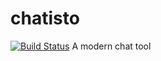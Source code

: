 # chatisto
[![Build Status](https://travis-ci.org/chatisto/chatisto.svg?branch=master)](https://travis-ci.org/chatisto/chatisto)
A modern chat tool
